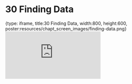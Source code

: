 # 30 Finding Data
 
{type: iframe, title:30 Finding Data, width:800, height:600, poster:resources/chapt_screen_images/finding-data.png}
![](https://datatrail-jhu.github.io/DataTrail_ReOrg/no_toc/finding-data.html)
 

 

